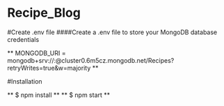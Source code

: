 # Recipe_Blog
#Create .env file
####Create a .env file to store your MongoDB database credentials

** MONGODB_URI = mongodb+srv://<username>:<password>@cluster0.6m5cz.mongodb.net/Recipes?retryWrites=true&w=majority **


#Installation

** $ npm install **
** $ npm start **
